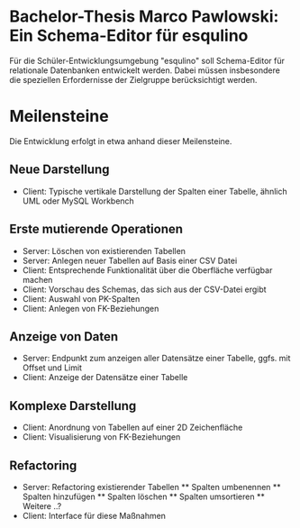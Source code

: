 # Bachelor-Thesis Marco Pawlowski: Ein Schema-Editor für esqulino

Für die Schüler-Entwicklungsumgebung "esqulino" soll Schema-Editor für relationale Datenbanken entwickelt werden. Dabei müssen insbesondere die speziellen Erfordernisse der Zielgruppe berücksichtigt werden.

# Meilensteine

Die Entwicklung erfolgt in etwa anhand dieser Meilensteine.

## Neue Darstellung

* Client: Typische vertikale Darstellung der Spalten einer Tabelle, ähnlich UML oder MySQL Workbench

## Erste mutierende Operationen

* Server: Löschen von existierenden Tabellen
* Server: Anlegen neuer Tabellen auf Basis einer CSV Datei
* Client: Entsprechende Funktionalität über die Oberfläche verfügbar machen
* Client: Vorschau des Schemas, das sich aus der CSV-Datei ergibt
* Client: Auswahl von PK-Spalten
* Client: Anlegen von FK-Beziehungen

## Anzeige von Daten

* Server: Endpunkt zum anzeigen aller Datensätze einer Tabelle, ggfs. mit Offset und Limit
* Client: Anzeige der Datensätze einer Tabelle

## Komplexe Darstellung

* Client: Anordnung von Tabellen auf einer 2D Zeichenfläche
* Client: Visualisierung von FK-Beziehungen

## Refactoring

* Server: Refactoring existierender Tabellen
** Spalten umbenennen
** Spalten hinzufügen
** Spalten löschen
** Spalten umsortieren
** Weitere ..?
* Client: Interface für diese Maßnahmen